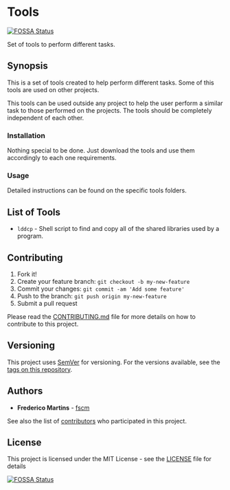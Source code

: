 # Tools
[![FOSSA Status](https://app.fossa.io/api/projects/git%2Bgithub.com%2Ffscm%2Ftools.svg?type=shield)](https://app.fossa.io/projects/git%2Bgithub.com%2Ffscm%2Ftools?ref=badge_shield)


Set of tools to perform different tasks.

## Synopsis

This is a set of tools created to help perform different tasks. Some of this
tools are used on other projects.

This tools can be used outside any project to help the user perform a similar
task to those performed on the projects. The tools should be completely
independent of each other.

### Installation

Nothing special to be done. Just download the tools and use them accordingly
to each one requirements.

### Usage

Detailed instructions can be found on the specific tools folders.

## List of Tools

* `lddcp` - Shell script to find and copy all of the shared libraries used by a program.

## Contributing

1. Fork it!
2. Create your feature branch: `git checkout -b my-new-feature`
3. Commit your changes: `git commit -am 'Add some feature'`
4. Push to the branch: `git push origin my-new-feature`
5. Submit a pull request

Please read the [CONTRIBUTING.md](CONTRIBUTING.md) file for more details on how
to contribute to this project.

## Versioning

This project uses [SemVer](http://semver.org/) for versioning. For the versions
available, see the [tags on this repository](https://github.com/fscm/tools/tags).

## Authors

* **Frederico Martins** - [fscm](https://github.com/fscm)

See also the list of [contributors](https://github.com/fscm/tools/contributors)
who participated in this project.

## License

This project is licensed under the MIT License - see the [LICENSE](LICENSE)
file for details


[![FOSSA Status](https://app.fossa.io/api/projects/git%2Bgithub.com%2Ffscm%2Ftools.svg?type=large)](https://app.fossa.io/projects/git%2Bgithub.com%2Ffscm%2Ftools?ref=badge_large)